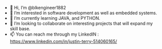 - 👋 Hi, I’m @blkengineer1882
- 👀 I’m interested in software development as well as embedded systems.
- 🌱 I’m currently learning JAVA, and PYTHON.
- 💞️ I’m looking to collaborate on interesting projects that will expand my skill base.
- 📫 You can reach me through my LinkedIN : https://www.linkedin.com/in/justin-terry-514060165/

<!---
blkengineer1882/blkengineer1882 is a ✨ special ✨ repository because its `README.md` (this file) appears on your GitHub profile.
You can click the Preview link to take a look at your changes.
--->
